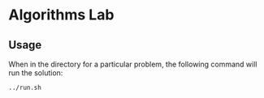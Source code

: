# Algorithms Lab


## Usage

When in the directory for a particular problem, the following command will run the solution:
```
../run.sh
```
